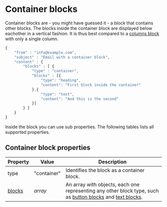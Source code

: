 # Container blocks

Container blocks are - you might have guessed it - a block that contains other
blocks. The blocks inside the container block are displayed below eachother in
a vertical fashion. It is thus best compared to a [columns block](ResponsiveEmail/json/block-columns) 
with only a single column.


```javascript
{
    "from" : "info@example.com",
    "subject" : "Email with a container block",
    "content" : {
        "blocks" : [ {
            "type" : "container",
            "blocks" : [{
                "type": "heading",
                "content": "First block inside the container"
            },{
                "type": "text",
                "content": "And this is the second"
            }]
        } ]
    }
}
```

Inside the block you can use sub properties. The following tables lists all 
supported properties.

## Container block properties

| Property | Value | Description |
| -------- | ----- | ----------- |
| type | "container" | Identifies the block as a container block. |
| [blocks](ResponsiveEmail/json/property-blocks) | _array_ | An array with objects, each one representing any other block type, such as [button blocks](ResponsiveEmail/json/block-button) and [text blocks](ResponsiveEmail/json/block-text). |

